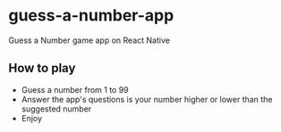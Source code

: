 # guess-a-number-app
Guess a Number game app on React Native

## How to play

* Guess a number from 1 to 99
* Answer the app's questions is your number higher or lower than the suggested number
* Enjoy

